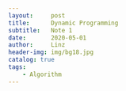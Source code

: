 ```yaml
---
layout:     post
title:      Dynamic Programming
subtitle:   Note 1
date:       2020-05-01
author:     Linz
header-img: img/bg18.jpg
catalog: true
tags:
    - Algorithm
---
```

